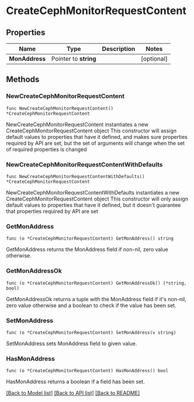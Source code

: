 # CreateCephMonitorRequestContent

## Properties

Name | Type | Description | Notes
------------ | ------------- | ------------- | -------------
**MonAddress** | Pointer to **string** |  | [optional] 

## Methods

### NewCreateCephMonitorRequestContent

`func NewCreateCephMonitorRequestContent() *CreateCephMonitorRequestContent`

NewCreateCephMonitorRequestContent instantiates a new CreateCephMonitorRequestContent object
This constructor will assign default values to properties that have it defined,
and makes sure properties required by API are set, but the set of arguments
will change when the set of required properties is changed

### NewCreateCephMonitorRequestContentWithDefaults

`func NewCreateCephMonitorRequestContentWithDefaults() *CreateCephMonitorRequestContent`

NewCreateCephMonitorRequestContentWithDefaults instantiates a new CreateCephMonitorRequestContent object
This constructor will only assign default values to properties that have it defined,
but it doesn't guarantee that properties required by API are set

### GetMonAddress

`func (o *CreateCephMonitorRequestContent) GetMonAddress() string`

GetMonAddress returns the MonAddress field if non-nil, zero value otherwise.

### GetMonAddressOk

`func (o *CreateCephMonitorRequestContent) GetMonAddressOk() (*string, bool)`

GetMonAddressOk returns a tuple with the MonAddress field if it's non-nil, zero value otherwise
and a boolean to check if the value has been set.

### SetMonAddress

`func (o *CreateCephMonitorRequestContent) SetMonAddress(v string)`

SetMonAddress sets MonAddress field to given value.

### HasMonAddress

`func (o *CreateCephMonitorRequestContent) HasMonAddress() bool`

HasMonAddress returns a boolean if a field has been set.


[[Back to Model list]](../README.md#documentation-for-models) [[Back to API list]](../README.md#documentation-for-api-endpoints) [[Back to README]](../README.md)


